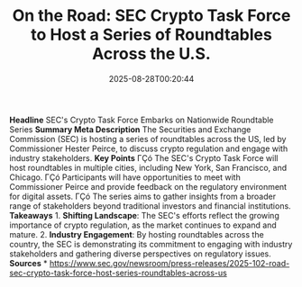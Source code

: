 ﻿---
title: "  On the Road: SEC Crypto Task Force to Host a Series of Roundtables Across the U.S.
"
date: "2025-08-28T00:20:44"
category: "Markets"
summary: ""
slug: "  on the road sec crypto task force to host a series of roun"
source_urls:
  - "https://www.sec.gov/newsroom/press-releases/2025-102-road-sec-crypto-task-force-host-series-roundtables-across-us"
seo:
  title: "  On the Road: SEC Crypto Task Force to Host a Series of Roundtables Across the U.S.
 | Hash n Hedge"
  description: ""
  keywords: ["news", "markets", "brief"]
---
**Headline** SEC's Crypto Task Force Embarks on Nationwide Roundtable Series  **Summary Meta Description** The Securities and Exchange Commission (SEC) is hosting a series of roundtables across the US, led by Commissioner Hester Peirce, to discuss crypto regulation and engage with industry stakeholders.  **Key Points**  ΓÇó The SEC's Crypto Task Force will host roundtables in multiple cities, including New York, San Francisco, and Chicago. ΓÇó Participants will have opportunities to meet with Commissioner Peirce and provide feedback on the regulatory environment for digital assets. ΓÇó The series aims to gather insights from a broader range of stakeholders beyond traditional investors and financial institutions.  **Takeaways**  1. **Shifting Landscape**: The SEC's efforts reflect the growing importance of crypto regulation, as the market continues to expand and mature. 2. **Industry Engagement**: By hosting roundtables across the country, the SEC is demonstrating its commitment to engaging with industry stakeholders and gathering diverse perspectives on regulatory issues.  **Sources** * https://www.sec.gov/newsroom/press-releases/2025-102-road-sec-crypto-task-force-host-series-roundtables-across-us 
